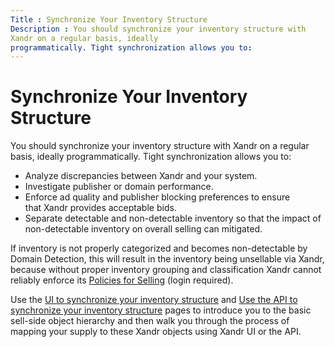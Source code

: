 ```yaml
---
Title : Synchronize Your Inventory Structure
Description : You should synchronize your inventory structure with
Xandr on a regular basis, ideally
programmatically. Tight synchronization allows you to:
---
```



# Synchronize Your Inventory Structure



You should synchronize your inventory structure with
Xandr on a regular basis, ideally
programmatically. Tight synchronization allows you to:

- Analyze discrepancies between Xandr and your
  system. 
- Investigate publisher or domain performance.
- Enforce ad quality and publisher blocking preferences to ensure
  that Xandr provides acceptable bids.
- Separate detectable and non-detectable inventory so that the impact of
  non-detectable inventory on overall selling can mitigated. 

If inventory is not properly categorized and becomes non-detectable by
Domain Detection, this will result in the inventory being unsellable via
Xandr, because without proper inventory grouping
and classification Xandr cannot reliably enforce
its <a href="https://wiki.xandr.com/display/policies/Policies+for+Selling"
class="xref" target="_blank">Policies for Selling</a> (login required). 

Use the <a
href="https://docs.xandr.com/bundle/supply-partners/page/use-the-ui-to-synchronize-your-inventory-structure.html"
class="xref" target="_blank">UI to synchronize your inventory
structure</a> and <a
href="https://docs.xandr.com/bundle/supply-partners/page/use-the-api-to-synchronize-your-inventory-structure.html"
class="xref" target="_blank">Use the API to synchronize your inventory
structure</a> pages to introduce you to the basic sell-side object
hierarchy and then walk you through the process of mapping your supply
to these Xandr objects using
Xandr UI or the API.




